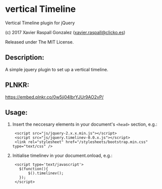 # vertical Timeline

Vertical Timeline plugin for jQuery

(c) 2017 Xavier Raspall Gonzalez (xavier.raspall@clicko.es)

Released under The MIT License.

## Description:

A simple jquery plugin to set up a vertical timeline.

## PLNKR:

https://embed.plnkr.co/0w5ji04IbrYJUr9AO2vP/

## Usage:

1. Insert the neccesary elements in your document's `<head>` section, e.g.:
   
        <script src="js/jquery-2.x.x.min.js"></script>
        <script src="js/jquery.timelinev-0.0.x.js"></script>
        <link rel="stylesheet" href="/stylesheets/bootstrap.min.css" type="text/css" />


3. Initialise timelinev in your document.onload, e.g.:

        <script type='text/javascript'>
          $(function(){
              $().timelinev();
          });
        </script>
